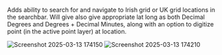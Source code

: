 Adds ability to search for and navigate to Irish grid or UK grid locations in the searchbar. Will give also give appropriate lat long as both Decimal Degrees and Degrees + Decimal Minutes, along with an option to digitize point (in the active point layer) at location.

![Screenshot 2025-03-13 174150](https://github.com/user-attachments/assets/465b5ba8-46aa-4b94-95d9-d10008b48de7)
![Screenshot 2025-03-13 174210](https://github.com/user-attachments/assets/a51b2d77-7680-4d1e-9141-c27aea7982ce)
